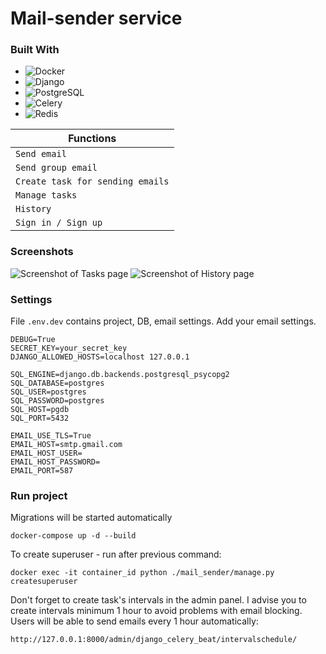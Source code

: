 # Mail-sender service

### Built With

* ![Docker][Docker]
* ![Django][Django]
* ![PostgreSQL][PostgreSQL]
* ![Celery][Celery]
* ![Redis][Redis]


Functions |
-- |
`Send email` |
`Send group email` |
`Create task for sending emails` |
`Manage tasks` |
`History` |
`Sign in / Sign up` |

### Screenshots
<image src="webapp/mail_sender/static/images/tasks.jpg" alt="Screenshot of Tasks page">
<image src="webapp/mail_sender/static/images/history.jpg" alt="Screenshot of History page">

### Settings
File `.env.dev` contains project, DB, email settings. Add your email settings.
```
DEBUG=True
SECRET_KEY=your_secret_key
DJANGO_ALLOWED_HOSTS=localhost 127.0.0.1

SQL_ENGINE=django.db.backends.postgresql_psycopg2
SQL_DATABASE=postgres
SQL_USER=postgres
SQL_PASSWORD=postgres
SQL_HOST=pgdb
SQL_PORT=5432

EMAIL_USE_TLS=True
EMAIL_HOST=smtp.gmail.com
EMAIL_HOST_USER=
EMAIL_HOST_PASSWORD=
EMAIL_PORT=587
```

### Run project
Migrations will be started automatically
```
docker-compose up -d --build
```
To create superuser - run after previous command:
```
docker exec -it container_id python ./mail_sender/manage.py createsuperuser
```
Don't forget to create task's intervals in the admin panel. I advise you to create intervals minimum 1 hour to avoid
problems with email blocking. Users will be able to send emails every 1 hour automatically:
```
http://127.0.0.1:8000/admin/django_celery_beat/intervalschedule/
```

[Docker]: https://img.shields.io/badge/docker-000000?style=for-the-badge&logo=docker&logoColor=blue
[Django]: https://img.shields.io/badge/django-000000?style=for-the-badge&logo=django&logoColor=white
[PostgreSQL]: https://img.shields.io/badge/postgresql-000000?style=for-the-badge&logo=postgresql&logoColor=blue
[Celery]: https://img.shields.io/badge/celery-000000?style=for-the-badge&logo=celery&logoColor=green
[Redis]: https://img.shields.io/badge/redis-000000?style=for-the-badge&logo=redis&logoColor=red
